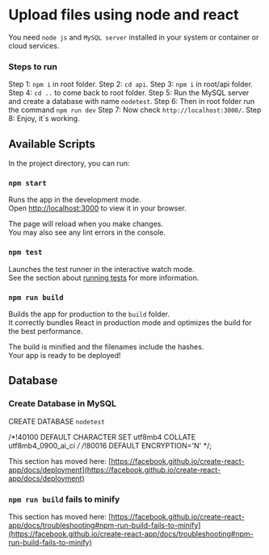 # Upload files using node and react

You need `node js` and `MySQL server` installed in your system or container or cloud services.

### Steps to run

Step 1: `npm i` in root folder.
Step 2: `cd api`.
Step 3: `npm i` in root/api folder.
Step 4: `cd ..` to come back to root folder.
Step 5: Run the MySQL server and create a database with name `nodetest`.
Step 6: Then in root folder run the command `npm run dev`
Step 7: Now check `http://localhost:3000/`.
Step 8: Enjoy, it`s working.

## Available Scripts

In the project directory, you can run:

### `npm start`

Runs the app in the development mode.\
Open [http://localhost:3000](http://localhost:3000) to view it in your browser.

The page will reload when you make changes.\
You may also see any lint errors in the console.

### `npm test`

Launches the test runner in the interactive watch mode.\
See the section about [running tests](https://facebook.github.io/create-react-app/docs/running-tests) for more information.

### `npm run build`

Builds the app for production to the `build` folder.\
It correctly bundles React in production mode and optimizes the build for the best performance.

The build is minified and the filenames include the hashes.\
Your app is ready to be deployed!

## Database

### Create Database in MySQL

CREATE DATABASE `nodetest` 

/*!40100 DEFAULT CHARACTER SET utf8mb4 COLLATE utf8mb4_0900_ai_ci */ /*!80016 DEFAULT ENCRYPTION='N' */;





This section has moved here: [https://facebook.github.io/create-react-app/docs/deployment](https://facebook.github.io/create-react-app/docs/deployment)

### `npm run build` fails to minify

This section has moved here: [https://facebook.github.io/create-react-app/docs/troubleshooting#npm-run-build-fails-to-minify](https://facebook.github.io/create-react-app/docs/troubleshooting#npm-run-build-fails-to-minify)
